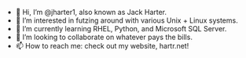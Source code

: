 - 👋 Hi, I’m @jharter1, also known as Jack Harter.
- 👀 I’m interested in futzing around with various Unix + Linux systems.
- 🌱 I’m currently learning RHEL, Python, and Microsoft SQL Server.
- 💞️ I’m looking to collaborate on whatever pays the bills.
- 📫 How to reach me: check out my website, hartr.net!

<!---
jharter1/jharter1 is a ✨ special ✨ repository because its `README.md` (this file) appears on your GitHub profile.
You can click the Preview link to take a look at your changes.
--->
